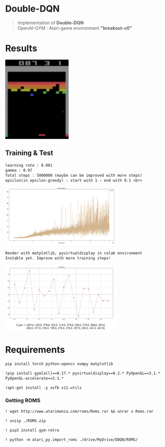 # Double-DQN
> Implementation of **Double-DQN**
> <br>OpenAI-GYM : Atari-game environment **"breakout-v0"**
# Results
<img src="media/breakout_final_video.gif" width="40%"><br>
## Training & Test
~~~
learning rate : 0.001
gamma : 0.97
Total steps : 5000000 (maybe can be improved with more steps)
epsilon(in epsilon-greedy) : start with 1 ~ end with 0.1 <br>
~~~
<img src="media/training_result.png" width="70%"><br>
~~~
Render with matplotlib, pyvirtualdisplay in colab environment
Instable yet. Improve with more training steps!
~~~
<img src="media/test_result.PNG" width="70%"><br>
# Requirements
~~~
pip install torch python-opencv numpy matplotlib
~~~
~~~
!pip install gym[all]==0.17.* pyvirtualdisplay==0.2.* PyOpenGL==3.1.* PyOpenGL-accelerate==3.1.*
~~~
~~~
!apt-get install -y xvfb x11-utils
~~~
### Getting ROMS
~~~
! wget http://www.atarimania.com/roms/Roms.rar && unrar x Roms.rar
~~~
~~~
! unzip ./ROMS.zip
~~~
~~~
! pip3 install gym-retro
~~~
~~~
! python -m atari_py.import_roms ./drive/MyDrive/DDQN/ROMS/
~~~
